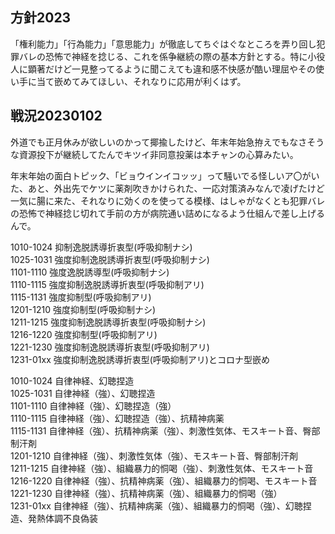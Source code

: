 ﻿## 方針2023

「権利能力」「行為能力」「意思能力」が徹底してちぐはぐなところを弄り回し犯罪バレの恐怖で神経を捻じる、これを係争継続の際の基本方針とする。特に小役人に顕著だけど一見整ってるように聞こえても違和感不快感が酷い理屈やその使い手に当て嵌めてみてほしい、それなりに応用が利くはず。


## 戦況20230102

外道でも正月休みが欲しいのかって揶揄したけど、年末年始急拵えでもなさそうな資源投下が継続してたんでキツイ非同意投薬は本チャンの心算みたい。

年末年始の面白トピック、「ビョウインイコッッ」って騒いでる怪しいア〇がいた、あと、外出先でケツに薬剤吹きかけられた、一応対策済みなんで凌げたけど一気に腸に来た、それなりに効くのを使ってる模様、はしゃがなくとも犯罪バレの恐怖で神経捻じ切れて手前の方が病院通い詰めになるよう仕組んで差し上げるんで。

1010-1024 抑制逸脱誘導折衷型(呼吸抑制ナシ)<br>
1025-1031 強度抑制逸脱誘導折衷型(呼吸抑制ナシ)<br>
1101-1110 強度逸脱誘導型(呼吸抑制ナシ)<br>
1110-1115 強度抑制逸脱誘導折衷型(呼吸抑制アリ)<br>
1115-1131 強度抑制型(呼吸抑制アリ)<br>
1201-1210 強度抑制型(呼吸抑制ナシ)<br>
1211-1215 強度抑制逸脱誘導折衷型(呼吸抑制ナシ)<br>
1216-1220 強度抑制型(呼吸抑制アリ)<br>
1221-1230 強度抑制逸脱誘導折衷型(呼吸抑制アリ)<br>
1231-01xx 強度抑制逸脱誘導折衷型(呼吸抑制アリ)とコロナ型嵌め<br>

1010-1024 自律神経、幻聴捏造<br>
1025-1031 自律神経（強）、幻聴捏造<br>
1101-1110 自律神経（強）、幻聴捏造（強）<br>
1110-1115 自律神経（強）、幻聴捏造（強）、抗精神病薬<br>
1115-1131 自律神経（強）、抗精神病薬（強）、刺激性気体、モスキート音、臀部制汗剤<br>
1201-1210 自律神経（強）、刺激性気体（強）、モスキート音、臀部制汗剤<br>
1211-1215 自律神経（強）、組織暴力的恫喝（強）、刺激性気体、モスキート音<br>
1216-1220 自律神経（強）、抗精神病薬（強）、組織暴力的恫喝、モスキート音<br>
1221-1230 自律神経（強）、抗精神病薬（強）、組織暴力的恫喝（強）<br>
1231-01xx 自律神経（強）、抗精神病薬（強）、組織暴力的恫喝（強）、幻聴捏造、発熱体調不良偽装<br>
